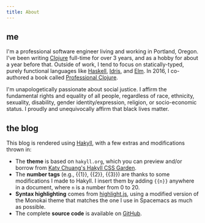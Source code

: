 ```yaml
---
title: About
---
```


## me

I'm a professional software engineer living and working in Portland, Oregon.
I've been writing [Clojure] full-time for over 3 years, and as a hobby for about a
year before that. Outside of work, I tend to focus on statically-typed, purely functional
languages like [Haskell], [Idris], and [Elm]. In 2016, I co-authored a book
called [Professional Clojure][].

I'm unapologetically passionate about social justice. I affirm the fundamental
rights and equality of all people, regardless of race, ethnicity, sexuality,
disability, gender identity/expression, religion, or socio-economic status. I
proudly and unequivocally affirm that black lives matter.

[Clojure]: https://www.clojure.org/
[Haskell]: https://www.haskell.org/
[Idris]: https://www.idris-lang.org/
[Elm]: http://elm-lang.org/
[Professional Clojure]: http://www.wiley.com/WileyCDA/WileyTitle/productCd-1119267277.html

## the blog

This blog is rendered using [Hakyll], with a few extras and modifications thrown in:

* The **theme** is based on `hakyll.org`, which you can preview and/or borrow from
  [Katy Chuang's Hakyll CSS Garden][Hakyll CSS Garden].
* The **number tags** (e.g., {{1}}, {{2}}, {{3}}) are thanks to some modifications I
  made to Hakyll. I insert them by adding `{{n}}` anywhere in a document, where
  `n` is a number from 0 to 20.
* **Syntax highlighting** comes from [highlight.js], using a modified version of the
  Monokai theme that matches the one I use in Spacemacs as much as possible.
* The complete **source code** is available on [GitHub].

[Hakyll]: https://jaspervdj.be/hakyll/
[Hakyll CSS Garden]: http://katychuang.com/hakyll-cssgarden/themes/default/?theme=haskell.org
[highlight.js]: https://highlightjs.org/
[GitHub]: https://github.com/holguinj/holguinj.github.io/tree/develop
